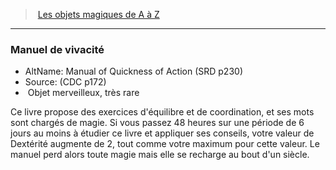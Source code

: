 ﻿> [Les objets magiques de A à Z](hd_magicitems_az_les_objets_magiques_de_a_a_z.md)

---

### Manuel de vivacité

- AltName: Manual of Quickness of Action (SRD p230)
- Source: (CDC p172)
-  Objet merveilleux, très rare

Ce livre propose des exercices d'équilibre et de coordination, et ses mots sont chargés de magie. Si vous passez 48 heures sur une période de 6 jours au moins à étudier ce livre et appliquer ses conseils, votre valeur de Dextérité augmente de 2, tout comme votre maximum pour cette valeur. Le manuel perd alors toute magie mais elle se recharge au bout d'un siècle.

